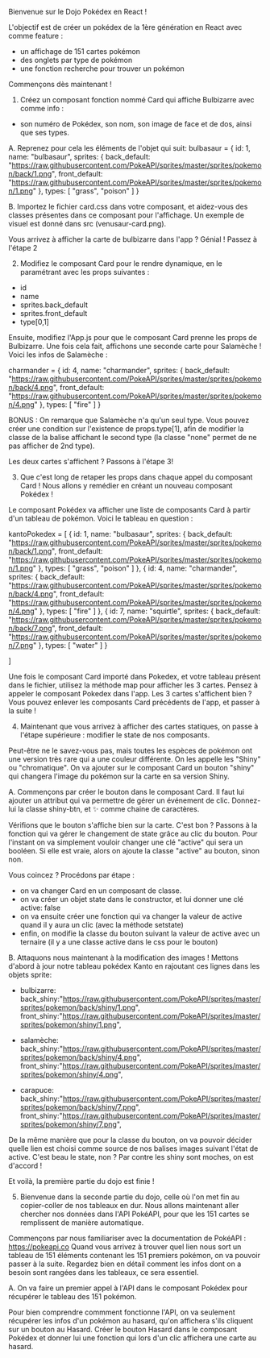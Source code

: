Bienvenue sur le Dojo Pokédex en React !

L'objectif est de créer un pokédex de la 1ère génération en React avec comme feature :
- un affichage de 151 cartes pokémon
- des onglets par type de pokémon
- une fonction recherche pour trouver un pokémon


Commençons dès maintenant !

1. Créez un composant fonction nommé Card qui affiche Bulbizarre avec comme info :
- son numéro de Pokédex, son nom, son image de face et de dos, ainsi que ses types.

A. Reprenez pour cela les éléments de l'objet qui suit:
bulbasaur = {
    id: 1,
    name: "bulbasaur",
    sprites: {
        back_default: "https://raw.githubusercontent.com/PokeAPI/sprites/master/sprites/pokemon/back/1.png",
        front_default: "https://raw.githubusercontent.com/PokeAPI/sprites/master/sprites/pokemon/1.png"
    },
    types: [
    "grass", "poison"
]
}

B. Importez le fichier card.css dans votre composant, et aidez-vous des classes présentes dans ce composant pour l'affichage. Un exemple de visuel est donné dans src (venusaur-card.png).

Vous arrivez à afficher la carte de bulbizarre dans l'app ? Génial ! Passez à l'étape 2

2. Modifiez le composant Card pour le rendre dynamique, en le paramétrant avec les props suivantes :
- id
- name
- sprites.back_default
- sprites.front_default
- type[0,1]

Ensuite, modifiez l'App.js pour que le composant Card prenne les props de Bulbizarre. Une fois cela fait, affichons une seconde carte pour Salamèche !
Voici les infos de Salamèche :

charmander = {
    id: 4,
    name: "charmander",
    sprites: {
        back_default: "https://raw.githubusercontent.com/PokeAPI/sprites/master/sprites/pokemon/back/4.png",
        front_default: "https://raw.githubusercontent.com/PokeAPI/sprites/master/sprites/pokemon/4.png"
    },
    types: [
    "fire"
]
}

BONUS :
On remarque que Salamèche n'a qu'un seul type. Vous pouvez créer une condition sur l'existence de props.type[1], afin de modifier la classe de la balise affichant le second type (la classe "none" permet de ne pas afficher de 2nd type).

Les deux cartes s'affichent ? Passons à l'étape 3! 

3. Que c'est long de retaper les props dans chaque appel du composant Card ! Nous allons y remédier en créant un nouveau composant Pokédex !

Le composant Pokédex va afficher une liste de composants Card à partir d'un tableau de pokémon. Voici le tableau en question :

kantoPokedex = [
    {
        id: 1,
        name: "bulbasaur",
        sprites: {
            back_default: "https://raw.githubusercontent.com/PokeAPI/sprites/master/sprites/pokemon/back/1.png",
            front_default: "https://raw.githubusercontent.com/PokeAPI/sprites/master/sprites/pokemon/1.png"
        },
        types: [
            "grass", "poison"
        ]
    },
    {
        id: 4,
        name: "charmander",
        sprites: {
            back_default: "https://raw.githubusercontent.com/PokeAPI/sprites/master/sprites/pokemon/back/4.png",
            front_default: "https://raw.githubusercontent.com/PokeAPI/sprites/master/sprites/pokemon/4.png"
        },
        types: [
            "fire"
        ]
    },
    {
        id: 7,
        name: "squirtle",
        sprites: {
            back_default: "https://raw.githubusercontent.com/PokeAPI/sprites/master/sprites/pokemon/back/7.png",
            front_default: "https://raw.githubusercontent.com/PokeAPI/sprites/master/sprites/pokemon/7.png"
        },
        types: [
            "water"
        ]
    }

]

Une fois le composant Card importé dans Pokedex, et votre tableau présent dans le fichier, utilisez la méthode map pour afficher les 3 cartes.
Pensez à appeler le composant Pokedex dans l'app. Les 3 cartes s'affichent bien ? Vous pouvez enlever les composants Card précédents de l'app, et passer à la suite !

4. Maintenant que vous arrivez à afficher des cartes statiques, on passe à l'étape supérieure : modifier le state de nos composants.

Peut-être ne le savez-vous pas, mais toutes les espèces de pokémon ont une version très rare qui a une couleur différente. On les appelle les "Shiny" ou "chromatique". 
On va ajouter sur le composant Card un bouton "shiny" qui changera l'image du pokémon sur la carte en sa version Shiny.

A. Commençons par créer le bouton dans le composant Card.
Il faut lui ajouter un attribut qui va permettre de gérer un événement de clic. 
Donnez-lui la classe shiny-btn, et ✨ comme chaine de caractères.

Vérifions que le bouton s'affiche bien sur la carte. C'est bon ?
Passons à la fonction qui va gérer le changement de state grâce au clic du bouton.
Pour l'instant on va simplement vouloir changer une clé "active" qui sera un booléen. Si elle est vraie, alors on ajoute la classe "active" au bouton, sinon non. 

Vous coincez ?
Procédons par étape : 
- on va changer Card en un composant de classe.
- on va créer un objet state dans le constructor, et lui donner une clé active: false
- on va ensuite créer une fonction qui va changer la valeur de active quand il y aura un clic (avec la méthode setstate)
- enfin, on modifie la classe du bouton suivant la valeur de active avec un ternaire (il y a une classe active dans le css pour le bouton)

B. Attaquons nous maintenant à la modification des images ! 
Mettons d'abord à jour notre tableau pokédex Kanto en rajoutant ces lignes dans les objets sprite:

- bulbizarre:
back_shiny:"https://raw.githubusercontent.com/PokeAPI/sprites/master/sprites/pokemon/back/shiny/1.png",
front_shiny:"https://raw.githubusercontent.com/PokeAPI/sprites/master/sprites/pokemon/shiny/1.png",


- salamèche:
back_shiny:"https://raw.githubusercontent.com/PokeAPI/sprites/master/sprites/pokemon/back/shiny/4.png",
front_shiny:"https://raw.githubusercontent.com/PokeAPI/sprites/master/sprites/pokemon/shiny/4.png",


- carapuce:
back_shiny:"https://raw.githubusercontent.com/PokeAPI/sprites/master/sprites/pokemon/back/shiny/7.png",
front_shiny:"https://raw.githubusercontent.com/PokeAPI/sprites/master/sprites/pokemon/shiny/7.png",

De la même manière que pour la classe du bouton, on va pouvoir décider quelle lien est choisi comme source de nos balises images suivant l'état de active.
C'est beau le state, non ? Par contre les shiny sont moches, on est d'accord !

Et voilà, la première partie du dojo est finie ! 

5. Bienvenue dans la seconde partie du dojo, celle où l'on met fin au copier-coller de nos tableaux en dur. 
Nous allons maintenant aller chercher nos données dans l'API PokéAPI, pour que les 151 cartes se remplissent de manière automatique.

Commençons par nous familiariser avec la documentation de PokéAPI :
https://pokeapi.co
Quand vous arrivez à trouver quel lien nous sort un tableau de 151 éléments contenant les 151 premiers pokémon, on va pouvoir passer à la suite.
Regardez bien en détail comment les infos dont on a besoin sont rangées dans les tableaux, ce sera essentiel.

A. On va faire un premier appel à l'API dans le composant Pokédex pour récupérer le tableau des 151 pokémon. 

Pour bien comprendre commment fonctionne l'API, on va seulement récupérer les infos d'un pokémon au hasard, qu'on affichera s'ils cliquent sur un bouton au Hasard.
Créer le bouton Hasard dans le composant Pokédex et donner lui une fonction qui lors d'un clic affichera une carte au hasard.

